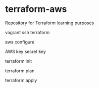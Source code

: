 # terraform-aws
Repository for Terraform learning purposes 


vagrant ssh terraform

aws configure

AWS key 
secret key 

terraform init


terraform plan


terraform apply